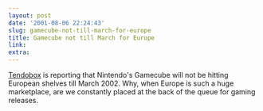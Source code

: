 ```yaml
---
layout: post
date: '2001-08-06 22:24:43'
slug: gamecube-not-till-march-for-europe
title: Gamecube not till March for Europe
link: 
extra: 
---
```


[Tendobox](http://www.tendobox.com/cgi-bin/news/viewnews.cgi?category=3&amp;id=997123188) is reporting that Nintendo's Gamecube will not be hitting European shelves till March 2002. Why, when Europe is such a huge marketplace, are we constantly placed at the back of the queue for gaming releases.